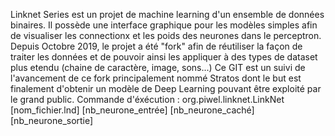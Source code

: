 Linknet Series est un projet de machine learning d'un ensemble de données binaires. Il possède une interface graphique pour les modèles simples afin de visualiser les connectionx et les poids des neurones dans le perceptron.
Depuis Octobre 2019, le projet a été "fork" afin de réutiliser la façon de traiter les données et de pouvoir ainsi les appliquer à des types de dataset plus etendu (chaine de caractère, image, sons...)
Ce GIT est un suivi de l'avancement de ce fork principalement nommé Stratos dont le but est finalement d'obtenir un modèle de Deep Learning pouvant être exploité par le grand public.
Commande d'éxécution : org.piwel.linknet.LinkNet [nom_fichier.lnd] [nb_neurone_entrée] [nb_neurone_caché] [nb_neurone_sortie]
